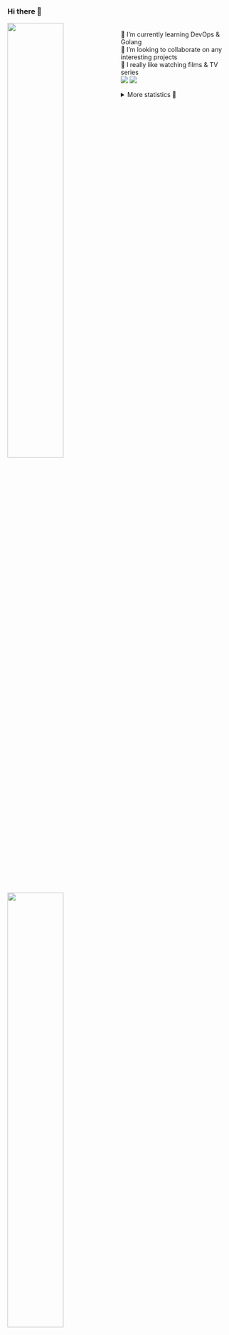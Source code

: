 ### Hi there 👋


[<img align="left" width="50%" src="https://github-readme-stats.vercel.app/api?username=rufusnufus&hide=issues&show_icons=true&count_private=true&theme=transparent&title_color=FF6F40&text_color=FBF9F8&icon_color=F48242&hide_border=true&hide_title=true#gh-dark-mode-only">](https://metrics.lecoq.io/rufusnufus#gh-dark-mode-only)
[<img align="left" width="50%" src="https://github-readme-stats.vercel.app/api?username=rufusnufus&hide=issues&show_icons=true&count_private=true&theme=transparent&title_color=FF6533&text_color=4D4644&icon_color=FF8038&hide_border=true&hide_title=true#gh-light-mode-only">](https://metrics.lecoq.io/rufusnufus#gh-light-mode-only)

<p>
  <br>
  🌱 I’m currently learning DevOps & Golang</br>
  👯 I’m looking to collaborate on any interesting projects</br>
  🎥 I really like watching films & TV series</br>
  <a href="https://linkedin.com/in/rufusnufus"><img src="https://img.shields.io/badge/linkedin-0077B5.svg?style=for-the-badge&logo=linkedin&logoColor=white"/></a>
  <a href="https://t.me/rufusnufus"><img src="https://img.shields.io/badge/-telegram-black?style=for-the-badge&color=blue&logo=telegram"/></a>
</p>

<p text-align="left">
<details>
  <summary>More statistics 👀</summary><br/>

<!--START_SECTION:waka-->
![Code Time](http://img.shields.io/badge/Code%20Time-248%20hrs%2025%20mins-blue)

![Profile Views](http://img.shields.io/badge/Profile%20Views-0-blue)

**I'm an Early 🐤** 

```text
🌞 Morning                4300 commits        ██████░░░░░░░░░░░░░░░░░░░   22.35 % 
🌆 Daytime                10915 commits       ██████████████░░░░░░░░░░░   56.74 % 
🌃 Evening                3423 commits        ████░░░░░░░░░░░░░░░░░░░░░   17.79 % 
🌙 Night                  600 commits         █░░░░░░░░░░░░░░░░░░░░░░░░   03.12 % 
```
📅 **I'm Most Productive on Wednesday** 

```text
Monday                   3812 commits        █████░░░░░░░░░░░░░░░░░░░░   19.81 % 
Tuesday                  3662 commits        █████░░░░░░░░░░░░░░░░░░░░   19.04 % 
Wednesday                3881 commits        █████░░░░░░░░░░░░░░░░░░░░   20.17 % 
Thursday                 3104 commits        ████░░░░░░░░░░░░░░░░░░░░░   16.13 % 
Friday                   3428 commits        ████░░░░░░░░░░░░░░░░░░░░░   17.82 % 
Saturday                 506 commits         █░░░░░░░░░░░░░░░░░░░░░░░░   02.63 % 
Sunday                   845 commits         █░░░░░░░░░░░░░░░░░░░░░░░░   04.39 % 
```


📊 **This Week I Spent My Time On** 

```text
💬 Programming Languages: 
Other                    20 hrs 5 mins       ██████████████████░░░░░░░   73.39 % 
HCL                      3 hrs 15 mins       ███░░░░░░░░░░░░░░░░░░░░░░   11.89 % 
YAML                     2 hrs 29 mins       ██░░░░░░░░░░░░░░░░░░░░░░░   09.12 % 
Terraform                1 hr 2 mins         █░░░░░░░░░░░░░░░░░░░░░░░░   03.82 % 
JSON                     16 mins             ░░░░░░░░░░░░░░░░░░░░░░░░░   01.00 % 

🔥 Editors: 
iTerm2                   19 hrs 31 mins      ██████████████████░░░░░░░   71.33 % 
VS Code                  7 hrs 50 mins       ███████░░░░░░░░░░░░░░░░░░   28.67 % 
```

**I Mostly Code in Java** 

```text
Java                     41 repos            ██████░░░░░░░░░░░░░░░░░░░   24.12 % 
Python                   21 repos            ███░░░░░░░░░░░░░░░░░░░░░░   12.35 % 
Smarty                   16 repos            ██░░░░░░░░░░░░░░░░░░░░░░░   09.41 % 
HTML                     5 repos             █░░░░░░░░░░░░░░░░░░░░░░░░   02.94 % 
Mustache                 4 repos             █░░░░░░░░░░░░░░░░░░░░░░░░   02.35 % 
```




 Last Updated on 23/04/2023 01:03:57 UTC
<!--END_SECTION:waka-->

</details>
</p>
